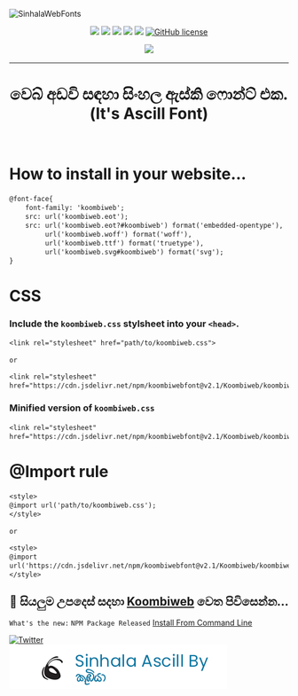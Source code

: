 ![SinhalaWebFonts](https://socialify.git.ci/koombitool/SinhalaWebFonts/image?description=1&font=Source%20Code%20Pro&forks=1&issues=1&language=1&owner=1&pattern=Floating%20Cogs&pulls=1&stargazers=1&theme=Dark)

<p align="center">
<img src="https://img.shields.io/badge/HTML5-E34F26?style=for-the-badge&logo=html5&logoColor=white">
<img src="https://img.shields.io/badge/npm-CB3837?style=for-the-badge&logo=npm&logoColor=white">
<img src="https://img.shields.io/badge/GitHub-100000?style=for-the-badge&logo=github&logoColor=white">
<img src="https://img.shields.io/badge/Blogger-FF5722?style=for-the-badge&logo=blogger&logoColor=white">
<img src="https://img.shields.io/badge/Wordpress-21759B?style=for-the-badge&logo=wordpress&logoColor=white">
<a href="https://github.com/koombitool/SinhalaWebFonts/blob/main/LICENSE"><img alt="GitHub license" src="https://img.shields.io/github/license/koombitool/SinhalaWebFonts?style=for-the-badge"></a>
  <a href="https://www.jsdelivr.com/package/npm/koombiwebfont"><p align="center"><img src="https://data.jsdelivr.com/v1/package/npm/koombiwebfont/badge"></p></a>
<hr/>
<h1 align="center">වෙබ් අඩවි සඳහා සිංහල ඇස්කි ෆොන්ට් එක. (It's Ascill Font)</h1><br>

# How to install in your website...

```
@font-face{
	font-family: 'koombiweb';
	src: url('koombiweb.eot');
	src: url('koombiweb.eot?#koombiweb') format('embedded-opentype'),
	     url('koombiweb.woff') format('woff'),
	     url('koombiweb.ttf') format('truetype'),
	     url('koombiweb.svg#koombiweb') format('svg');
}
```

# CSS
### Include the `koombiweb.css` stylsheet into your `<head>`.
```
<link rel="stylesheet" href="path/to/koombiweb.css">
```
`or`
```
<link rel="stylesheet" href="https://cdn.jsdelivr.net/npm/koombiwebfont@v2.1/Koombiweb/koombiweb.css">
```
### Minified version of `koombiweb.css`
```
<link rel="stylesheet" href="https://cdn.jsdelivr.net/npm/koombiwebfont@v2.1/Koombiweb/koombiweb.min.css">
```
# @Import rule
```
<style>
@import url('path/to/koombiweb.css');
</style>
```
`or`
```
<style>
@import url('https://cdn.jsdelivr.net/npm/koombiwebfont@v2.1/Koombiweb/koombiweb.css');
</style>
```

<h2 align="center">  💙 සියලුම උපදෙස් සදහා <a href="https://koombitool.github.io/SinhalaWebFonts">Koombiweb</a> වෙත පිවිසෙන්න... </h12<br>
  </h2>
  
`What's the new:`
`NPM Package Released`
[Install From Command Line](https://www.npmjs.com/package/koombiwebfont/v/latest)

<a href="https://twitter.com/intent/tweet?text=Wow:&url=https%3A%2F%2Fgithub.com%2Fkoombitool%2FSinhalaWebFonts"><img alt="Twitter" src="https://img.shields.io/twitter/url?url=https%3A%2F%2Fgithub.com%2Fkoombitool%2FSinhalaWebFonts"></a>
  </br>
  <img src="./contents/images/batch.png" title="example koombiwebfont" align="center">
